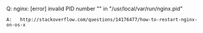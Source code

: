 Q:   nginx: [error] invalid PID number "" in "/usr/local/var/run/nginx.pid"

    A:   http://stackoverflow.com/questions/14176477/how-to-restart-nginx-on-os-x
